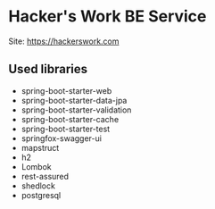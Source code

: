 # Hacker's Work BE Service

Site: https://hackerswork.com

## Used libraries
* spring-boot-starter-web
* spring-boot-starter-data-jpa
* spring-boot-starter-validation
* spring-boot-starter-cache
* spring-boot-starter-test
* springfox-swagger-ui
* mapstruct
* h2
* Lombok
* rest-assured
* shedlock
* postgresql
